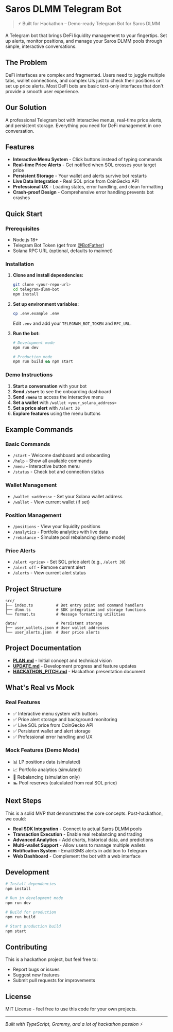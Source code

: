 # Saros DLMM Telegram Bot

> ⚡ Built for Hackathon – Demo-ready Telegram Bot for Saros DLMM

A Telegram bot that brings DeFi liquidity management to your fingertips. Set up alerts, monitor positions, and manage your Saros DLMM pools through simple, interactive conversations.

## The Problem

DeFi interfaces are complex and fragmented. Users need to juggle multiple tabs, wallet connections, and complex UIs just to check their positions or set up price alerts. Most DeFi bots are basic text-only interfaces that don't provide a smooth user experience.

## Our Solution

A professional Telegram bot with interactive menus, real-time price alerts, and persistent storage. Everything you need for DeFi management in one conversation.

## Features

- **Interactive Menu System** - Click buttons instead of typing commands
- **Real-time Price Alerts** - Get notified when SOL crosses your target price
- **Persistent Storage** - Your wallet and alerts survive bot restarts
- **Live Data Integration** - Real SOL price from CoinGecko API
- **Professional UX** - Loading states, error handling, and clean formatting
- **Crash-proof Design** - Comprehensive error handling prevents bot crashes

## Quick Start

### Prerequisites
- Node.js 18+
- Telegram Bot Token (get from [@BotFather](https://t.me/botfather))
- Solana RPC URL (optional, defaults to mainnet)

### Installation

1. **Clone and install dependencies:**
   ```bash
   git clone <your-repo-url>
   cd telegram-dlmm-bot
   npm install
   ```

2. **Set up environment variables:**
   ```bash
   cp .env.example .env
   ```
   Edit `.env` and add your `TELEGRAM_BOT_TOKEN` and `RPC_URL`.

3. **Run the bot:**
   ```bash
   # Development mode
   npm run dev
   
   # Production mode
   npm run build && npm start
   ```

### Demo Instructions

1. **Start a conversation** with your bot
2. **Send `/start`** to see the onboarding dashboard
3. **Send `/menu`** to access the interactive menu
4. **Set a wallet** with `/wallet <your_solana_address>`
5. **Set a price alert** with `/alert 30`
6. **Explore features** using the menu buttons

## Example Commands

### Basic Commands
- `/start` - Welcome dashboard and onboarding
- `/help` - Show all available commands
- `/menu` - Interactive button menu
- `/status` - Check bot and connection status

### Wallet Management
- `/wallet <address>` - Set your Solana wallet address
- `/wallet` - View current wallet (if set)

### Position Management
- `/positions` - View your liquidity positions
- `/analytics` - Portfolio analytics with live data
- `/rebalance` - Simulate pool rebalancing (demo mode)

### Price Alerts
- `/alert <price>` - Set SOL price alert (e.g., `/alert 30`)
- `/alert off` - Remove current alert
- `/alerts` - View current alert status

## Project Structure

```
src/
├── index.ts          # Bot entry point and command handlers
├── dlmm.ts           # SDK integration and storage functions
└── format.ts         # Message formatting utilities

data/                 # Persistent storage
├── user_wallets.json # User wallet addresses
└── user_alerts.json  # User price alerts
```

## Project Documentation

- **[PLAN.md](PLAN.md)** - Initial concept and technical vision
- **[UPDATE.md](UPDATE.md)** - Development progress and feature updates
- **[HACKATHON_PITCH.md](HACKATHON_PITCH.md)** - Hackathon presentation document

## What's Real vs Mock

### Real Features
- ✅ Interactive menu system with buttons
- ✅ Price alert storage and background monitoring
- ✅ Live SOL price from CoinGecko API
- ✅ Persistent wallet and alert storage
- ✅ Professional error handling and UX

### Mock Features (Demo Mode)
- 📊 LP positions data (simulated)
- 📈 Portfolio analytics (simulated)
- 🔄 Rebalancing (simulation only)
- 🏊 Pool reserves (calculated from real SOL price)

## Next Steps

This is a solid MVP that demonstrates the core concepts. Post-hackathon, we could:

- **Real SDK Integration** - Connect to actual Saros DLMM pools
- **Transaction Execution** - Enable real rebalancing and trading
- **Advanced Analytics** - Add charts, historical data, and predictions
- **Multi-wallet Support** - Allow users to manage multiple wallets
- **Notification System** - Email/SMS alerts in addition to Telegram
- **Web Dashboard** - Complement the bot with a web interface

## Development

```bash
# Install dependencies
npm install

# Run in development mode
npm run dev

# Build for production
npm run build

# Start production build
npm start
```

## Contributing

This is a hackathon project, but feel free to:
- Report bugs or issues
- Suggest new features
- Submit pull requests for improvements

## License

MIT License - feel free to use this code for your own projects.

---

*Built with TypeScript, Grammy, and a lot of hackathon passion* ⚡